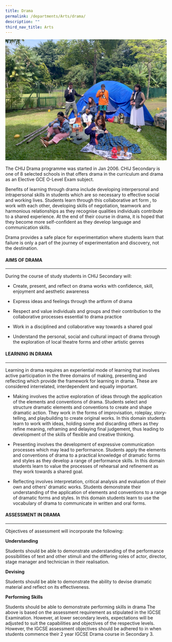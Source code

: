 ```yaml
---
title: Drama
permalink: /departments/Arts/drama/
description: ""
third_nav_title: Arts
---
```


![](/images/Dept/drama.jpeg)

The CHIJ Drama programme was started in Jan 2006. CHIJ Secondary is one of 8 selected schools in that offers drama in the curriculum and drama as an Elective GCE O-Level Exam subject.

Benefits of learning through drama include developing interpersonal and intrapersonal skills in students which are so necessary to effective social and working lives. Students learn through this collaborative art form , to work with each other, developing skills of negotiation, teamwork and harmonious relationships as they recognise qualities individuals contribute to a shared experience. At the end of their course in drama, it is hoped that they become more self-confident as they develop language and communication skills.

Drama provides a safe place for experimentation where students learn that failure is only a part of the journey of experimentation and discovery, not the destination.

#### AIMS OF DRAMA

* * *
During the course of study students in CHIJ Secondary will:

*   Create, present, and reflect on drama works with confidence, skill, enjoyment and aesthetic awareness  
    
*   Express ideas and feelings through the artform of drama  
    
*   Respect and value individuals and groups and their contribution to the collaborative processes essential to drama practice  
    
*   Work in a disciplined and collaborative way towards a shared goal  
    
*   Understand the personal, social and cultural impact of drama through the exploration of local theatre forms and other artistic genres

#### LEARNING IN DRAMA

* * *

Learning in drama requires an experiential mode of learning that involves active participation in the three domains of making, presenting and reflecting which provide the framework for learning in drama. These are considered interrelated, interdependent and equally important.

*   Making involves the active exploration of ideas through the application of the elements and conventions of drama. Students select and structure dramatic elements and conventions to create and shape dramatic action. They work in the forms of improvisation, roleplay, story-telling, and playbuilding to create original works. In this domain students learn to work with ideas, holding some and discarding others as they refine meaning, reframing and delaying final judgement, thus leading to development of the skills of flexible and creative thinking.

*   Presenting involves the development of expressive communication processes which may lead to performance. Students apply the elements and conventions of drama to a practical knowledge of dramatic forms and styles as they develop a range of performance skills. In this domain students learn to value the processes of rehearsal and refinement as they work towards a shared goal.  
    
*   Reflecting involves interpretation, critical analysis and evaluation of their own and others’ dramatic works. Students demonstrate their understanding of the application of elements and conventions to a range of dramatic forms and styles. In this domain students learn to use the vocabulary of drama to communicate in written and oral forms.

#### ASSESSMENT IN DRAMA

* * *

  

Objectives of assessment will incorporate the following:

  

**Understanding**

Students should be able to demonstrate understanding of the performance possibilities of text and other stimuli and the differing roles of actor, director, stage manager and technician in their realisation.

  

**Devising**

Students should be able to demonstrate the ability to devise dramatic material and reflect on its effectiveness.

  

**Performing Skills**

Students should be able to demonstrate performing skills in drama The above is based on the assessment requirement as stipulated in the IGCSE Examination. However, at lower secondary levels, expectations will be adjusted to suit the capabilities and objectives of the respective levels. However, the IGCSE assessment objectives should be adhered to in when students commence their 2 year IGCSE Drama course in Secondary 3.